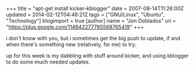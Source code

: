 +++
title = "apt-get install kicker-kblogger"
date = 2007-08-14T11:26:00Z
updated = 2014-02-12T04:46:21Z
tags = ["GNU/Linux", "Ubuntu", "Technology"]
blogimport = true 
[author]
	name = "Jon Doblados"
	uri = "https://plus.google.com/114642277785568765419"
+++

i don't know with you, but i sometimes get the big push to update, if and when there's something new (relatively, for me) to try.

up for this week is my dabbling with stuff around kicker, and using kblogger to do some much needed updates.
